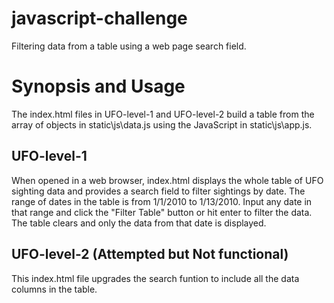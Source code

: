 # javascript-challenge
Filtering data from a table using a web page search field.

# Synopsis and Usage

The index.html files in UFO-level-1 and UFO-level-2 build a table from the array of objects in static\js\data.js using the JavaScript in static\js\app.js. 

## UFO-level-1

When opened in a web browser, index.html displays the whole table of UFO sighting data and provides a search field to filter sightings by date. The range of dates in the table is from 1/1/2010 to 1/13/2010. Input any date in that range and click the "Filter Table" button or hit enter to filter the data. The table clears and only the data from that date is displayed. 

## UFO-level-2 (Attempted but Not functional)

This index.html file upgrades the search funtion to include all the data columns in the table. 
